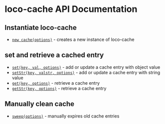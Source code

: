 # loco-cache API Documentation

## Instantiate loco-cache
* [`new cache(options)`](instantiation.md) - creates a new instance of loco-cache

## set and retrieve a cached entry
* [`set(key, val, options)`](set.md) - add or update a cache entry with object value
* [`setStr(key, valstr, options)`](setStr.md) - add or update a cache entry with string value
* [`get(key, options)`](get.md) - retrieve a cache entry
* [`getStr(key, options)`](getStr.md) - retrieve a cache entry

## Manually clean cache
* [`sweep(options)`](sweep.md) - manually expires old cache entries

